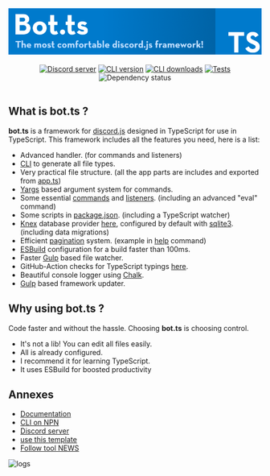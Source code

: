 <div align="center">
  <div>
    <a href="https://ghom.gitbook.io/bot-ts/">
      <img src="https://raw.githubusercontent.com/CamilleAbella/bot.ts-docs/master/.gitbook/assets/bot.ts-banner.png"/>
    </a>
  </div>
  <br/>
  <div>
    <a href="https://discord.gg/3vC2XWK"><img src="https://img.shields.io/discord/507389389098188820?color=7289da&logo=discord&logoColor=white" alt="Discord server" /></a>
    <a href="https://www.npmjs.com/package/make-bot.ts"><img src="https://img.shields.io/npm/v/make-bot.ts.svg?maxAge=3600" alt="CLI version" /></a>
    <a href="https://www.npmjs.com/package/make-bot.ts"><img src="https://img.shields.io/npm/dt/make-bot.ts.svg?maxAge=3600" alt="CLI downloads" /></a>
    <a href="https://github.com/CamilleAbella/bot.ts/actions/workflows/tests.native.yml"><img src="https://github.com/CamilleAbella/bot.ts/actions/workflows/tests.native.yml/badge.svg?branch=master" alt="Tests" /></a>
    <img alt="Dependency status" src="https://img.shields.io/librariesio/github/CamilleAbella/bot.ts">
  </div>
</div>

<br/>

## What is bot.ts ?

**bot.ts** is a framework for [discord.js](https://discord.js.org/#/) designed in TypeScript for use in TypeScript. This framework includes all the features you need, here is a list:

* Advanced handler. \(for commands and listeners\)
* [CLI](https://www.npmjs.com/package/make-bot.ts) to generate all file types.
* Very practical file structure. \(all the app parts are includes and exported from [app.ts](https://github.com/CamilleAbella/bot.ts/blob/master/src/app.ts)\)
* [Yargs](http://yargs.js.org/) based argument system for commands.
* Some essential [commands](https://github.com/CamilleAbella/bot.ts/blob/master/src/commands) and [listeners](https://github.com/CamilleAbella/bot.ts/blob/master/src/listeners). \(including an advanced "eval" command\)
* Some scripts in [package.json](https://github.com/CamilleAbella/bot.ts/blob/master/package.json). \(including a TypeScript watcher\)
* [Knex](http://knexjs.org/) database provider [here](https://github.com/CamilleAbella/bot.ts/blob/master/src/app/database.ts), configured by default with [sqlite3](https://www.npmjs.com/package/sqlite3). \(including data migrations\)
* Efficient [pagination](https://github.com/CamilleAbella/bot.ts/blob/master/src/app/pagination.ts) system. \(example in [help](https://github.com/CamilleAbella/bot.ts/blob/master/src/commands/help.native.ts#L34) command\)
* [ESBuild](https://esbuild.github.io) configuration for a build faster than 100ms.
* Faster [Gulp](https://gulpjs.com/) based file watcher.
* GitHub-Action checks for TypeScript typings [here](https://github.com/CamilleAbella/bot.ts/blob/master/.github/workflows/test.yml).
* Beautiful console logger using [Chalk](https://github.com/chalk/chalk).
* [Gulp](https://gulpjs.com/) based framework updater.

## Why using bot.ts ?

Code faster and without the hassle. Choosing **bot.ts** is choosing control.

* It's not a lib! You can edit all files easily.
* All is already configured.
* I recommend it for learning TypeScript.
* It uses ESBuild for boosted productivity

## Annexes

* [Documentation](https://ghom.gitbook.io/bot-ts/)
* [CLI on NPN](https://www.npmjs.com/package/make-bot.ts)
* [Discord server](https://discord.gg/3vC2XWK)
* [use this template](https://github.com/CamilleAbella/bot.ts/generate)
* [Follow tool NEWS](https://discord.gg/kYxDWWQJ8q)

![logs](https://user-images.githubusercontent.com/19586013/117373587-ce706a80-aecb-11eb-8e7b-4102094a50fa.png)

